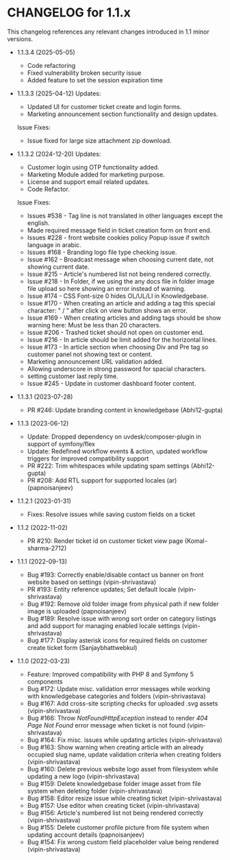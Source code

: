 CHANGELOG for 1.1.x
===================

This changelog references any relevant changes introduced in 1.1 minor versions.

* 1.1.3.4 (2025-05-05)
    * Code refactoring
    * Fixed vulnerability broken security issue
    * Added feature to set the session expiration time

* 1.1.3.3 (2025-04-12)
    Updates:
    * Updated UI for customer ticket create and login forms.
    * Marketing announcement section functionality and design updates.

    Issue Fixes:
     * Issue fixed for large size attachment zip download.

* 1.1.3.2 (2024-12-20)
    Updates:
    * Customer login using OTP functionality added.
    * Marketing Module added for marketing purpose.
    * License and support email related updates.
    * Code Refactor.
    
    Issue Fixes:
    * Issues #538 - Tag line is not translated in other languages except the english.
    * Made required message field in ticket creation form on front end.
    * Issues #228 - front website cookies policy Popup issue if switch language in arabic.
    * Issues #168 - Branding logo file type checking issue.
    * Issue #162  - Broadcast message when choosing current date, not showing current date.
    * Issue #215  - Article's numbered list not being rendered correctly.
    * Issue #218  - In Folder, if we using the any docs file in folder image file upload so here showing an error instead of warning.
    * Issue #174 - CSS Font-size 0 hides OL/UL/LI in Knowledgebase.
    * Issue #170 - When creating an article and adding a tag this special character: " / " after click on view button shows an error.
    * Issue #169 - When creating articles and adding tags should be show warning here: Must be less than 20 characters.
    * Issue #206 - Trashed ticket should not open on customer end.
    * Issue #216 - In article should be limit added for the horizontal lines.
    * Issue #173 - In article section when choosing Div and Pre tag so customer panel not showing text or content.
    * Marketing announcement URL validation added.
    * Allowing underscore in strong password for spacial characters.
    * setting customer last reply time.
    * Issue #245 - Update in customer dashboard footer content.

* 1.1.3.1 (2023-07-28)
    * PR #246: Update branding content in knowledgebase (Abhi12-gupta)

* 1.1.3 (2023-06-12)
    * Update: Dropped dependency on uvdesk/composer-plugin in support of symfony/flex
    * Update: Redefined workflow events & action, updated workflow triggers for improved compatibility support
    * PR #222: Trim whitespaces while updating spam settings (Abhi12-gupta)
    * PR #208: Add RTL support for supported locales (ar) (papnoisanjeev)

* 1.1.2.1 (2023-01-31)
    * Fixes: Resolve issues while saving custom fields on a ticket

* 1.1.2 (2022-11-02)
    * PR #210: Render ticket id on customer ticket view page (Komal-sharma-2712)

* 1.1.1 (2022-09-13)
    * Bug #193: Correctly enable/disable contact us banner on front website based on settings (vipin-shrivastava)
    * PR #193: Entity reference updates; Set default locale (vipin-shrivastava)
    * Bug #192: Remove old folder image from physical path if new folder image is uploaded (papnoisanjeev)
    * Bug #189: Resolve issue with wrong sort order on category listings and add support for managing enabled locale settings (vipin-shrivastava)
    * Bug #177: Display asterisk icons for required fields on customer create ticket form (Sanjaybhattwebkul)

* 1.1.0 (2022-03-23)
    * Feature: Improved compatibility with PHP 8 and Symfony 5 components
    * Bug #172: Update misc. validation error messages while working with knowledgebase categories and folders (vipin-shrivastava)
    * Bug #167: Add cross-site scripting checks for uploaded .svg assets (vipin-shrivastava)
    * Bug #166: Throw *NotFoundHttpException* instead to render *404 Page Not Found* error message when ticket is not found (vipin-shrivastava)
    * Bug #164: Fix misc. issues while updating articles (vipin-shrivastava)
    * Bug #163: Show warning when creating article with an already occupied slug name, update validation criteria when creating folders (vipin-shrivastava)
    * Bug #160: Delete previous website logo asset from filesystem while updating a new logo (vipin-shrivastava)
    * Bug #159: Delete knowledgebase folder image asset from file system when deleting folder (vipin-shrivastava)
    * Bug #158: Editor resize issue while creating ticket (vipin-shrivastava)
    * Bug #157: Use editor when creating ticket (vipin-shrivastava)
    * Bug #156: Article's numbered list not being rendered correctly (vipin-shrivastava)
    * Bug #155: Delete customer profile picture from file system when updating account details (papnoisanjeev)
    * Bug #154: Fix wrong custom field placeholder value being rendered (vipin-shrivastava)
